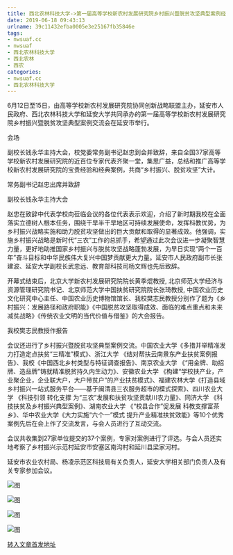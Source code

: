 ```yaml
---
title: 西北农林科技大学->第一届高等学校新农村发展研究院乡村振兴暨脱贫攻坚典型案例经验交流会召开 | nwsuaf.cc
date: 2019-06-18 09:43:13
urlname: 39c11432efba0005e3e25167fb35846e
tags: 
- nwsuaf.cc
- nwsuaf
- 西北农林科技大学
- 西北农林
- 西农
categories:
- nwsuaf.cc
- 西北农林科技大学
---
```



6月12日至15日，由高等学校新农村发展研究院协同创新战略联盟主办，延安市人民政府、西北农林科技大学和延安大学共同承办的第一届高等学校新农村发展研究院乡村振兴暨脱贫攻坚典型案例交流会在延安市举行。

会场

副校长钱永华主持大会，校党委常务副书记赵忠到会并致辞，来自全国37家高等学校新农村发展研究院的近百位专家代表齐聚一堂，集思广益，总结和推广高等学校新农村发展研究院的宝贵经验和经典案例，共商“乡村振兴、脱贫攻坚”大计。

常务副书记赵忠出席并致辞

副校长钱永华主持大会

赵忠在致辞中代表学校向莅临会议的各位代表表示欢迎，介绍了新时期我校在全面落实立德树人根本任务，围绕干旱半干旱地区可持续发展使命，发挥科教优势，为乡村振兴战略实施和助力脱贫攻坚做出的巨大贡献和取得的显著成效。他强调，实施乡村振兴战略是新时代“三农”工作的总抓手，希望通过此次会议进一步凝聚智慧力量，更好地助推国家乡村振兴与脱贫攻坚战略蓬勃发展，为早日实现“两个一百年”奋斗目标和中华民族伟大复兴中国梦贡献更大力量。延安市人民政府副市长张建波、延安大学副校长武忠远、教育部科技司杨文辉也先后致辞。

开幕式结束后，北京大学新农村发展研究院院长黄季焜教授, 北京师范大学经济与资源管理研究院书记、北京师范大学中国扶贫研究院院长张琦教授, 中国农业历史文化研究中心主任、中国农业历史博物馆馆长、我校樊志民教授分别作了题为《乡村振兴：发展路径和政府职能》《中国脱贫攻坚取得成效、面临的难点重点和未来减贫战略》《传统农业文明的当代价值与借鉴》的大会报告。

我校樊志民教授作报告

会议还进行了乡村振兴暨脱贫攻坚典型案例交流。中国农业大学《多措并举精准发力打造定点扶贫“三精准”模式》、浙江大学 《结对帮扶云南景东产业扶贫案例报告》、我校《中国西北乡村类型与特征调查报告》、南京农业大学 《“用金牌、助招牌、造品牌”铸就精准脱贫持久内生动力》、安徽农业大学 《构建“学校扶产业，产业聚企业，企业联大户，大户带贫户”的产业扶贫模式》、福建农林大学《打造县域乡村振兴一站式服务平台——基于闽清县三农服务超市的模式探索》、四川农业大学 《科技引领 转化支撑 为“三农”发展和扶贫攻坚贡献川农力量》、同济大学 《科技扶贫及乡村振兴典型案例》、湖南农业大学 《“校县合作”促发展 科教支撑富茶乡》、华中农业大学《大力实施“六个一”模式 提升产业精准扶贫效能》等10个优秀案例先后在会上作了交流发言，与会人员进行了互动交流。

会议共收集到27家单位提交的37个案例，专家对案例进行了评选。与会人员还实地考察了乡村振兴示范村延安市安塞区南沟村和延川县梁家河村。

延安市农业农村局、杨凌示范区科技局有关负责人，延安大学相关部门负责人及有关专家参加会议。



![图](https://news.nwsuaf.edu.cn/images/content/2019-06/20190617182145655089.jpg)

![图](https://news.nwsuaf.edu.cn/images/content/2019-06/20190617182046984851.jpg)

![图](https://news.nwsuaf.edu.cn/images/content/2019-06/20190617182101695908.jpg)

![图](https://news.nwsuaf.edu.cn/images/content/2019-06/20190617182024841715.jpg)

[转入文章首发地址](https://news.nwsuaf.edu.cn/xnxw/90319.htm)